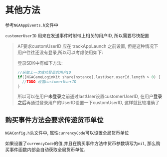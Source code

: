 # 其他方法

参考`NGAAppEvents.h`文件中

`customerUserID` 用来在发送事件时附带上相关的用户ID, 所以需要尽快配置

> AF要求customUserID 应在 trackAppLaunch 之前设置, 但是这种情况下用户往往还没有登录,所以可以考虑使用如下:
>
> 登录SDK中有如下方法:
>
> ```objectivec
> //获取上一次成功登录的用户ID
> if([NGAGameLoginKit shareInstance].lastUser.userId.length > 0) {
>   //TODO 设置customerUserID
> }
> ```
>
> 所以可以在用户**未登录**之前通过lastUser设置customerUserID, 在用户**登录之后**再通过登录用户的UserID设置一下customUserID, 这样就比较准确了

## 购买事件方法会要求传递货币单位

`NGAConfig.h`头文件中, 属性`currencyCode`可以设置全局货币单位

如果设置了`currencyCode`的值,并且在购买事件方法中货币参数填写为`nil`, 那么购买事件函数内部会自动获取全局货币单位.

